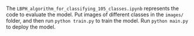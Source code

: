 The `LBPH_algorithm_for_classifying_105_classes.ipynb` represents the code to evaluate the model.
Put images of different classes in the `images/` folder, and then run `python train.py` to train the model.
Run `python main.py` to deploy the model.